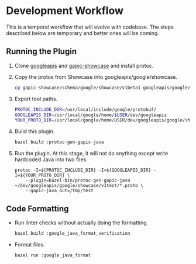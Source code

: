 # Development Workflow

This is a temporal workflow that will evolve with codebase. The steps described
below are temporary and better ones will be coming.

## Running the Plugin

1.  Clone [googleapis](https://github.com/googleapis/googleapis) and
    [gapic-showcase](https://github.com/googleapis/gapic-showcase/) and install
    protoc.
2.  Copy the protos from Showcase into googleapis/google/showcase.

    ```sh
    cp gapic-showcase/schema/google/showcase/v1beta1 googleapis/google/showcase/v1beta
    ```

3.  Export tool paths.

    ```sh
    PROTOC_INCLUDE_DIR=/usr/local/include/google/protobuf/
    GOOGLEAPIS_DIR=/usr/local/google/home/$USER/dev/googleapis
    YOUR_PROTO_DIR=/usr/local/google/home/USER/dev/googleapis/google/showcase/v1beta
    ```

4.  Build this plugin.

    ```sh
    bazel build :protoc-gen-gapic-java
    ```

5.  Run the plugin. At this stage, it will not do anything except write
    hardcoded Java into two files.

    ```
    protoc -I=${PROTOC_INCLUDE_DIR} -I=${GOOGLEAPIS_DIR} -I=${YOUR_PROTO_DIR} \
        --plugin=bazel-bin/protoc-gen-gapic-java ~/dev/googleapis/google/showcase/v1test/*.proto \
        --gapic-java_out=/tmp/test
    ```

## Code Formatting

-   Run linter checks without actually doing the formatting.

    ```sh
    bazel build :google_java_format_verification
    ```

-   Format files.

    ```sh
    bazel run :google_java_format
    ```
